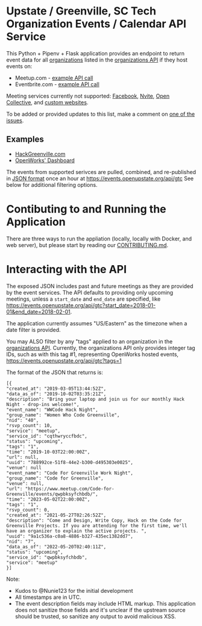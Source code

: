 # Upstate / Greenville, SC Tech Organization Events / Calendar API Service

This Python + Pipenv + Flask application provides an endpoint to return event data for all [organizations](https://data.openupstate.org/organizations) listed in the [organizations API](https://github.com/codeforgreenville/OpenData/blob/master/ORGANIZATIONS_API.md) if they host events on:
* Meetup.com - [example API call](https://github.com/codeforgreenville/upstate_tech_cal_service/issues/3#issuecomment-802219986)
* Eventbrite.com - [example API call](https://github.com/codeforgreenville/upstate_tech_cal_service/issues/4#issuecomment-802212633)

Meeting services currently not supported: [Facebook](https://github.com/codeforgreenville/upstate_tech_cal_service/issues/5), [Nvite](https://github.com/codeforgreenville/upstate_tech_cal_service/issues/6), [Open Collective](https://github.com/codeforgreenville/upstate_tech_cal_service/issues/2), and [custom websites](https://github.com/codeforgreenville/upstate_tech_cal_service/issues/7).

To be added or provided updates to this list, make a comment on [one of the issues](https://github.com/codeforgreenville/upstate_tech_cal_service/issues).

## Examples
* [HackGreenville.com](https://hackgreenville.com/events)
* [OpenWorks' Dashboard](https://joinopenworks.com/dashboard/meetups.php)

The events from supported serivces are pulled, combined, and re-published in [JSON format](https://www.json.org/json-en.html) once an hour at https://events.openupstate.org/api/gtc  See below for additional filtering options.

# Contibuting to and Running the Application

There are three ways to run the appliation (locally, locally with Docker, and web server), but please start by reading our [CONTRIBUTING.md](https://github.com/codeforgreenville/upstate_tech_cal_service/blob/master/deploy_notes_docker.md).

# Interacting with the API

The exposed JSON includes past and future meetings as they are provided by the event services. The API defaults to providing only upcoming meetings, unless a `start_date` and `end_date` are specified, like https://events.openupstate.org/api/gtc?start_date=2018-01-01&end_date=2018-02-01.

The application currently assumes "US/Eastern" as the timezone when a date filter is provided.

You may ALSO filter by any "tags" applied to an organization in the [organizations API](https://github.com/codeforgreenville/OpenData/issues/17).  Currently, the organizations API only provides integer tag IDs, such as with this tag #1, representing OpenWorks hosted events, https://events.openupstate.org/api/gtc?tags=1

The format of the JSON that returns is:

    [{
    "created_at": "2019-03-05T13:44:52Z", 
    "data_as_of": "2019-10-02T03:35:21Z", 
    "description": "Bring your laptop and join us for our monthly Hack Night - drop-ins welcome!", 
    "event_name": "WWCode Hack Night", 
    "group_name": "Women Who Code Greenville", 
    "nid": "40", 
    "rsvp_count": 10, 
    "service": "meetup", 
    "service_id": "cqthwryccfbdc", 
    "status": "upcoming", 
    "tags": "1", 
    "time": "2019-10-03T22:00:00Z", 
    "url": null, 
    "uuid": "788992ce-51f8-44e2-b300-d495303e0025", 
    "venue": null
    "event_name": "Code For Greenville Work Night",
    "group_name": "Code for Greenville",
    "venue": null,
    "url": "https://www.meetup.com/Code-for-Greenville/events/qwpbksyfchbdb/",
    "time": "2023-05-02T22:00:00Z",
    "tags": "1",
    "rsvp_count": 0,
    "created_at": "2021-05-27T02:26:52Z",
    "description": "Come and Design, Write Copy, Hack on the Code for Greenville Projects. If you are attending for the first time, we'll have an organizer to explain the active projects. ",
    "uuid": "9a1c536a-c0a8-4886-b327-435ec1382dd7",
    "nid": "7",
    "data_as_of": "2022-05-20T02:40:11Z",
    "status": "upcoming",
    "service_id": "qwpbksyfchbdb",
    "service": "meetup"
    }]

Note:
* Kudos to @Nunie123 for the initial development
* All timestamps are in UTC.  
* The event description fields may include HTML markup.  This application does not sanitize those fields and it's unclear if the upstream source should be trusted, so sanitize any output to avoid malicious XSS.

